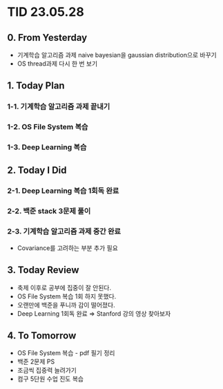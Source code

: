# TID 23.05.28

## 0. From Yesterday

- 기계학습 알고리즘 과제 naive bayesian을 gaussian distribution으로 바꾸기
- OS thread과제 다시 한 번 보기

## 1. Today Plan

### 1-1. 기계학습 알고리즘 과제 끝내기

### 1-2. OS File System 복습

### 1-3. Deep Learning 복습

## 2. Today I Did

### 2-1. Deep Learning 복습 1회독 완료

### 2-2. 백준 stack 3문제 풀이

### 2-3. 기계학습 알고리즘 과제 중간 완료

- Covariance를 고려하는 부분 추가 필요

## 3. Today Review

- 축제 이후로 공부에 집중이 잘 안된다.
- OS File System 복습 1회 하지 못했다.
- 오랜만에 백준을 푸니까 감이 떨어졌다.
- Deep Learning 1회독 완료 ⇒ Stanford 강의 영상 찾아보자

## 4. To Tomorrow

- OS File System 복습 - pdf 필기 정리
- 백준 2문제 PS
- 조금씩 집중력 늘려가기
- 컴구 5단원 수업 진도 복습
